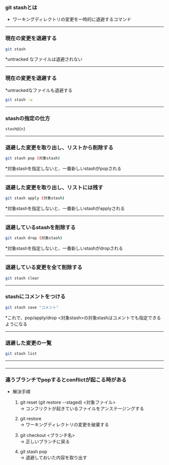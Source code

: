 ### git stashとは

- ワーキングディレクトリの変更を一時的に退避するコマンド

---

### 現在の変更を退避する

```bash
git stash
```
*untracked なファイルは退避されない

---

### 現在の変更を退避する　　
*untrackedなファイルも退避する

```bash
git stash -u
```

---

### stashの指定の仕方
```bash
stash@{n}
```

---

### 退避した変更を取り出し、リストから削除する　

```bash
git stash pop (対象stash)
```
*対象stashを指定しないと、一番新しいstashがpopされる

---

### 退避した変更を取り出し、リストには残す

```bash
git stash apply (対象stash)
```
*対象stashを指定しないと、一番新しいstashがapplyされる

---

### 退避しているstashを削除する

```bash
git stash drop (対象stash)
```
*対象stashを指定しないと、一番新しいstashがdropされる

---

### 退避している変更を全て削除する

```bash
git stash clear
```

---

### stashにコメントをつける
```bash
git stash save "コメント"
```
*これで、pop/apply/drop <対象stash>の対象stashはコメントでも指定できるようになる


---

### 退避した変更の一覧

```bash
git stash list
```

---

### 

---

### 違うブランチでpopするとconflictが起こる時がある

- 解決手順
    1. git reset (git restore --staged) <対象ファイル>  
    -> コンフリクトが起きているファイルをアンステージングする

    2. git restore  
    -> ワーキングディレクトリの変更を破棄する
    
    3. git checkout <ブランチ名>  
    -> 正しいブランチに戻る
    
    4. git stash pop  
    -> 退避しておいた内容を取り出す


